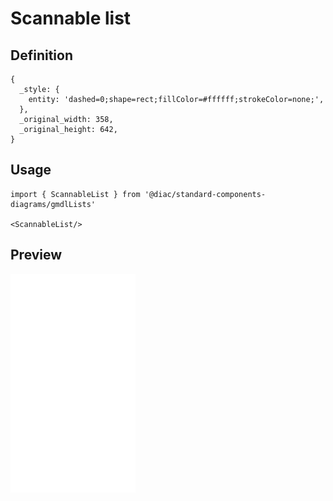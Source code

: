 # Scannable list

## Definition

```
{
  _style: { 
    entity: 'dashed=0;shape=rect;fillColor=#ffffff;strokeColor=none;',
  },
  _original_width: 358,
  _original_height: 642,
}
```

## Usage

```
import { ScannableList } from '@diac/standard-components-diagrams/gmdlLists'

<ScannableList/>
```

## Preview

<img src="./scannable-list.png" width="200"/>
